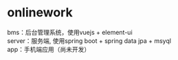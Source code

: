 # onlinework
bms：后台管理系统，使用vuejs + element-ui<br>
server：服务端, 使用spring boot + spring data jpa + msyql<br>
app：手机端应用（尚未开发）
